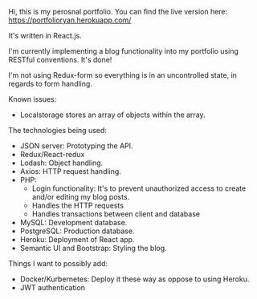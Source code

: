 Hi, this is my perosnal portfolio. You can find the live version here: https://portfolioryan.herokuapp.com/

It's written in React.js.

I'm currently implementing a blog functionality into my portfolio using RESTful conventions. It's done!

I'm not using Redux-form so everything is in an uncontrolled state, in regards to form handling.

Known issues:
- Localstorage stores an array of objects within the array.

The technologies being used:

- JSON server: Prototyping the API.
- Redux/React-redux
- Lodash: Object handling.
- Axios: HTTP request handling.
- PHP: 
  - Login functionality: It's to prevent unauthorized access to create and/or editing my blog posts.
  - Handles the HTTP requests
  - Handles transactions between client and database
- MySQL: Development database.
- PostgreSQL: Production database.
- Heroku: Deployment of React app.
- Semantic UI and Bootstrap: Styling the blog.

Things I want to possibly add:
- Docker/Kurbernetes: Deploy it these way as oppose to using Heroku.
- JWT authentication